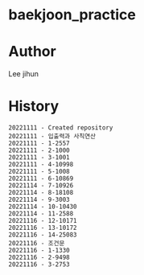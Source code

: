 # baekjoon_practice
 

# Author
Lee jihun


# History
    20221111 - Created repository 
    20221111 - 입출력과 사칙연산
    20221111 - 1-2557
    20221111 - 2-1000
    20221111 - 3-1001
    20221111 - 4-10998
    20221111 - 5-1008
    20221111 - 6-10869
    20221114 - 7-10926
    20221114 - 8-18108
    20221114 - 9-3003
    20221114 - 10-10430
    20221114 - 11-2588
    20221116 - 12-10171
    20221116 - 13-10172
    20221116 - 14-25083
    20221116 - 조건문
    20221116 - 1-1330
    20221116 - 2-9498
    20221116 - 3-2753